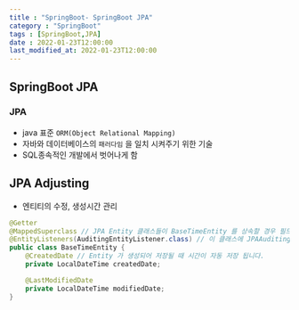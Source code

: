 ```yaml
---
title : "SpringBoot- SpringBoot JPA"
category : "SpringBoot"
tags : [SpringBoot,JPA]
date : 2022-01-23T12:00:00
last_modified_at: 2022-01-23T12:00:00
---
```


## SpringBoot JPA

### JPA

- java 표준 `ORM(Object Relational Mapping)`
- 자바와 데이터베이스의 `패러다임` 을 일치 시켜주기 위한 기술
- SQL종속적인 개발에서 벗어나게 함

## JPA Adjusting

- 엔티티의 수정, 생성시간 관리

```java
@Getter
@MappedSuperclass // JPA Entity 클래스들이 BaseTimeEntity 를 상속할 경우 필드들을 컬럼으로 인식하도록 함
@EntityListeners(AuditingEntityListener.class) // 이 클래스에 JPAAuditing 기능 포함
public class BaseTimeEntity {
    @CreatedDate // Entity 가 생성되어 저장될 때 시간이 자동 저장 됩니다.
    private LocalDateTime createdDate;

    @LastModifiedDate
    private LocalDateTime modifiedDate;
}
```
